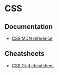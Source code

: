 # CSS

## Documentation
* [CSS MDN reference][1]

## Cheatsheets
* [CSS Grid cheatsheet][2]

[1]: https://developer.mozilla.org/en-US/docs/Web/CSS/Reference
[2]: https://grid.malven.co/